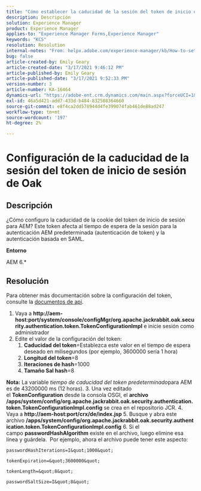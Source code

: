 ```yaml
---
title: "Cómo establecer la caducidad de la sesión del token de inicio de sesión de Oak"
description: Descripción
solution: Experience Manager
product: Experience Manager
applies-to: "Experience Manager Forms,Experience Manager"
keywords: "KCS"
resolution: Resolution
internal-notes: "From: helpx.adobe.com/experience-manager/kb/How-to-set-token-session-expiration-AEM.html"
bug: false
article-created-by: Emily Geary
article-created-date: "3/17/2021 9:46:12 PM"
article-published-by: Emily Geary
article-published-date: "3/17/2021 9:52:33 PM"
version-number: 3
article-number: KA-16464
dynamics-url: "https://adobe-ent.crm.dynamics.com/main.aspx?forceUCI=1&pagetype=entityrecord&etn=knowledgearticle&id=1f76a130-6a87-eb11-a812-000d3a593216"
exl-id: 46a5d421-add7-433d-b484-832508364660
source-git-commit: e8f4ca2dd578944d4fe399074fab461de88ad247
workflow-type: tm+mt
source-wordcount: '197'
ht-degree: 2%

---
```


# Configuración de la caducidad de la sesión del token de inicio de sesión de Oak

## Descripción


¿Cómo configuro la caducidad de la cookie del token de inicio de sesión para AEM? Este token afecta al tiempo de espera de la sesión para la autenticación AEM predeterminada (autenticación de token) y la autenticación basada en SAML.

<b>Entorno</b>

AEM 6.\*




## Resolución


Para obtener más documentación sobre la configuración del token, consulte la [documentos de api](https://jackrabbit.apache.org/oak/docs/apidocs/org/apache/jackrabbit/oak/security/authentication/token/TokenConfigurationImpl.html).

1. Vaya a <b>http://aem-host:port/system/console/configMgr/org.apache.jackrabbit.oak.security.authentication.token.TokenConfigurationImpl</b> e inicie sesión como administrador
2. Edite el valor de la configuración del token:
   1. <b>Caducidad del token</b>=Establezca este valor en el tiempo de espera deseado en milisegundos (por ejemplo, 3600000 sería 1 hora)
   2. <b>Longitud del token</b>=8
   3. <b>Iteraciones de hash</b>=1000
   4. <b>Tamaño Sal hash</b>=8

<b>Nota:</b> La variable *tiempo de caducidad del token predeterminado*para AEM es de 43200000 ms (12 horas).
3. Una vez editado el <b>TokenConfiguration</b> desde la consola OSGI, el <b>archivo /apps/system/config/org.apache.jackrabbit.oak.security.authentication.token.TokenConfigurationImpl.config</b> se crea en el repositorio JCR.
4. Vaya a <b>http://aem-host:port/crx/de/index.jsp</b>
5. Busque y abra este archivo <b>/apps/system/config/org.apache.jackrabbit.oak.security.authentication.token.TokenConfigurationImpl.config</b>
6. Si el campo <b>passwordHashAlgorithm</b> existe en el archivo, luego elimine esa línea y guárdela.  Por ejemplo, ahora el archivo puede tener este aspecto:

    passwordHashIterations=I&quot;1000&quot;
    
    tokenExpiration=&quot;3600000&quot;
    
    tokenLength=&quot;8&quot;
    
    passwordSaltSize=I&quot;8&quot;
    
